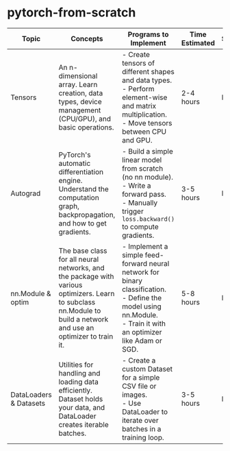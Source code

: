 # pytorch-from-scratch

| Topic                 | Concepts                                                                                           | Programs to Implement                                                                                                            | Time Estimated | Status        |
|-----------------------|----------------------------------------------------------------------------------------------------|----------------------------------------------------------------------------------------------------------------------------------|---------------|--------------|
| Tensors               | An n-dimensional array. Learn creation, data types, device management (CPU/GPU), and basic operations. | - Create tensors of different shapes and data types.<br>- Perform element-wise and matrix multiplication.<br>- Move tensors between CPU and GPU. | 2-4 hours     | Done         |
| Autograd              | PyTorch's automatic differentiation engine. Understand the computation graph, backpropagation, and how to get gradients. | - Build a simple linear model from scratch (no nn module).<br>- Write a forward pass.<br>- Manually trigger `loss.backward()` to compute gradients. | 3-5 hours     | Done  |
| nn.Module & optim     | The base class for all neural networks, and the package with various optimizers. Learn to subclass nn.Module to build a network and use an optimizer to train it. | - Implement a simple feed-forward neural network for binary classification.<br>- Define the model using nn.Module.<br>- Train it with an optimizer like Adam or SGD. | 5-8 hours     | Done  |
| DataLoaders & Datasets| Utilities for handling and loading data efficiently. Dataset holds your data, and DataLoader creates iterable batches. | - Create a custom Dataset for a simple CSV file or images.<br>- Use DataLoader to iterate over batches in a training loop.   | 3-5 hours     | Done  |
